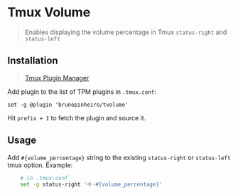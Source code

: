 # Tmux Volume
> Enables displaying the volume percentage in Tmux `status-right` and `status-left`

## Installation
> [Tmux Plugin Manager](https://github.com/tmux-plugins/tpm)

Add plugin to the list of TPM plugins in `.tmux.conf`:

    set -g @plugin 'brunopinheiro/tvolume'

Hit `prefix + I` to fetch the plugin and source it.

## Usage

Add `#{volume_percentage}` string to the existing `status-right` or `status-left` tmux option.
Example:
```sh
    # in .tmux.conf
    set -g status-right 'ᐘ·#{volume_percentage}'
```
